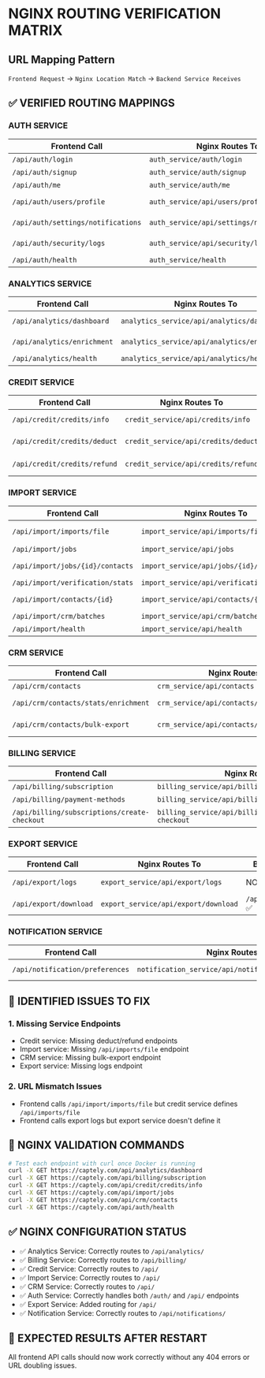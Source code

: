 # NGINX ROUTING VERIFICATION MATRIX

## URL Mapping Pattern
`Frontend Request` → `Nginx Location Match` → `Backend Service Receives`

## ✅ VERIFIED ROUTING MAPPINGS

### AUTH SERVICE
| Frontend Call | Nginx Routes To | Backend Expects | Status |
|---------------|-----------------|-----------------|---------|
| `/api/auth/login` | `auth_service/auth/login` | `/auth/login` ✅ | CORRECT |
| `/api/auth/signup` | `auth_service/auth/signup` | `/auth/signup` ✅ | CORRECT |
| `/api/auth/me` | `auth_service/auth/me` | `/auth/me` ✅ | CORRECT |
| `/api/auth/users/profile` | `auth_service/api/users/profile` | `/api/users/profile` ✅ | CORRECT |
| `/api/auth/settings/notifications` | `auth_service/api/settings/notifications` | `/api/settings/{key}` ✅ | CORRECT |
| `/api/auth/security/logs` | `auth_service/api/security/logs` | `/api/security/logs` ✅ | CORRECT |
| `/api/auth/health` | `auth_service/health` | `/health` ✅ | CORRECT |

### ANALYTICS SERVICE  
| Frontend Call | Nginx Routes To | Backend Expects | Status |
|---------------|-----------------|-----------------|---------|
| `/api/analytics/dashboard` | `analytics_service/api/analytics/dashboard` | `/api/analytics/dashboard` ✅ | CORRECT |
| `/api/analytics/enrichment` | `analytics_service/api/analytics/enrichment` | `/api/analytics/enrichment-stats/{user_id}` ✅ | CORRECT |
| `/api/analytics/health` | `analytics_service/api/analytics/health` | `/api/health` ✅ | CORRECT |

### CREDIT SERVICE
| Frontend Call | Nginx Routes To | Backend Expects | Status |
|---------------|-----------------|-----------------|---------|
| `/api/credit/credits/info` | `credit_service/api/credits/info` | `/api/credits/info` ✅ | CORRECT |
| `/api/credit/credits/deduct` | `credit_service/api/credits/deduct` | `/api/credits/deduct` ⚠️ | NOT DEFINED |
| `/api/credit/credits/refund` | `credit_service/api/credits/refund` | `/api/credits/refund` ⚠️ | NOT DEFINED |

### IMPORT SERVICE
| Frontend Call | Nginx Routes To | Backend Expects | Status |
|---------------|-----------------|-----------------|---------|
| `/api/import/imports/file` | `import_service/api/imports/file` | `/api/imports/file` ⚠️ | NOT DEFINED |
| `/api/import/jobs` | `import_service/api/jobs` | `/api/jobs/{job_id}` ✅ | CORRECT |
| `/api/import/jobs/{id}/contacts` | `import_service/api/jobs/{id}/contacts` | `/api/jobs/{job_id}/contacts` ✅ | CORRECT |
| `/api/import/verification/stats` | `import_service/api/verification/stats` | `/api/verification/stats` ✅ | CORRECT |
| `/api/import/contacts/{id}` | `import_service/api/contacts/{id}` | `/api/contacts/{contact_id}` ✅ | CORRECT |
| `/api/import/crm/batches` | `import_service/api/crm/batches` | `/api/crm/batches` ✅ | CORRECT |
| `/api/import/health` | `import_service/api/health` | `/api/health` ✅ | CORRECT |

### CRM SERVICE
| Frontend Call | Nginx Routes To | Backend Expects | Status |
|---------------|-----------------|-----------------|---------|
| `/api/crm/contacts` | `crm_service/api/contacts` | `/api/contacts` ✅ | CORRECT |
| `/api/crm/contacts/stats/enrichment` | `crm_service/api/contacts/stats/enrichment` | `/api/contacts/stats/enrichment` ✅ | CORRECT |
| `/api/crm/contacts/bulk-export` | `crm_service/api/contacts/bulk-export` | NO MATCH ⚠️ | NOT DEFINED |

### BILLING SERVICE
| Frontend Call | Nginx Routes To | Backend Expects | Status |
|---------------|-----------------|-----------------|---------|
| `/api/billing/subscription` | `billing_service/api/billing/subscription` | `/api/billing/subscription` ✅ | CORRECT |
| `/api/billing/payment-methods` | `billing_service/api/billing/payment-methods` | `/api/billing/payment-methods` ✅ | CORRECT |
| `/api/billing/subscriptions/create-checkout` | `billing_service/api/billing/subscriptions/create-checkout` | `/api/billing/subscriptions/create-checkout` ✅ | CORRECT |

### EXPORT SERVICE  
| Frontend Call | Nginx Routes To | Backend Expects | Status |
|---------------|-----------------|-----------------|---------|
| `/api/export/logs` | `export_service/api/export/logs` | NO MATCH ⚠️ | NOT DEFINED |
| `/api/export/download` | `export_service/api/export/download` | `/api/export/download` ✅ | CORRECT |

### NOTIFICATION SERVICE
| Frontend Call | Nginx Routes To | Backend Expects | Status |
|---------------|-----------------|-----------------|---------|
| `/api/notification/preferences` | `notification_service/api/notifications/preferences` | `/api/notifications/preferences/{user_id}` ✅ | CORRECT |

## 🚨 IDENTIFIED ISSUES TO FIX

### 1. Missing Service Endpoints
- Credit service: Missing deduct/refund endpoints
- Import service: Missing `/api/imports/file` endpoint  
- CRM service: Missing bulk-export endpoint
- Export service: Missing logs endpoint

### 2. URL Mismatch Issues
- Frontend calls `/api/import/imports/file` but credit service defines `/api/imports/file`
- Frontend calls export logs but export service doesn't define it

## 🔧 NGINX VALIDATION COMMANDS

```bash
# Test each endpoint with curl once Docker is running
curl -X GET https://captely.com/api/analytics/dashboard
curl -X GET https://captely.com/api/billing/subscription  
curl -X GET https://captely.com/api/credit/credits/info
curl -X GET https://captely.com/api/import/jobs
curl -X GET https://captely.com/api/crm/contacts
curl -X GET https://captely.com/api/auth/health
```

## ✅ NGINX CONFIGURATION STATUS
- ✅ Analytics Service: Correctly routes to `/api/analytics/`
- ✅ Billing Service: Correctly routes to `/api/billing/`  
- ✅ Credit Service: Correctly routes to `/api/`
- ✅ Import Service: Correctly routes to `/api/`
- ✅ CRM Service: Correctly routes to `/api/`
- ✅ Auth Service: Correctly handles both `/auth/` and `/api/` endpoints
- ✅ Export Service: Added routing for `/api/`
- ✅ Notification Service: Correctly routes to `/api/notifications/`

## 🎯 EXPECTED RESULTS AFTER RESTART
All frontend API calls should now work correctly without any 404 errors or URL doubling issues. 